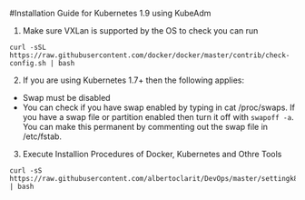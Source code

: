 #Installation Guide for Kubernetes 1.9 using KubeAdm

1. Make sure VXLan is supported by the OS
 to check you can run
 
 ```
 curl -sSL https://raw.githubusercontent.com/docker/docker/master/contrib/check-config.sh | bash
 ```
 
2. If you are using Kubernetes 1.7+ then the following applies:
 * Swap must be disabled 
 * You can check if you have swap enabled by typing in cat /proc/swaps. If you have a swap file or partition enabled then turn it off with `swapoff -a`. You can make this permanent by commenting out the swap file in /etc/fstab.

3. Execute Installion Procedures of Docker, Kubernetes and Othre Tools
```
curl -sS https://raw.githubusercontent.com/albertoclarit/DevOps/master/settingk8.sh | bash
```

